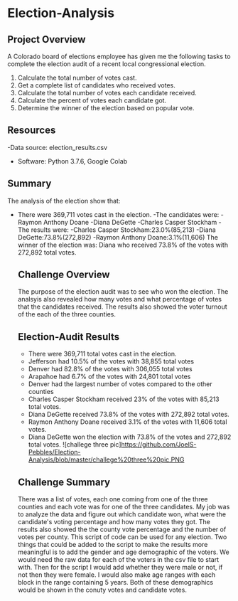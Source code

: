 # Election-Analysis

## Project Overview
A Colorado board of elections employee has given me the following tasks to complete the election audit of a recent local congressional election. 

1. Calculate the total number of votes cast.
2. Get a complete list of candidates who received votes.
3. Calculate the total number of votes each candidate received. 
4. Calculate the percent of votes each candidate got. 
5. Determine the winner of the election based on popular vote. 

## Resources
-Data source: election_results.csv
- Software: Python 3.7.6, Google Colab

## Summary 
The analysis of the election show that: 
- There were 369,711 votes cast in the election. 
-The candidates were: 
  -Raymon Anthony Doane 
  -Diana DeGette 
  -Charles Casper Stockham 
 -The results were: 
  -Charles Casper Stockham:23.0%(85,213) 
  -Diana DeGette:73.8%(272,892) 
  -Raymon Anthony Doane:3.1%(11,606) 
The winner of the election was: 
  Diana who received 73.8% of the votes with 272,892 total votes. 
  
  ## Challenge Overview
  The purpose of the election audit was to see who won the election. The analsyis also revealed how many votes and what percentage of votes that the candidates received. The results also showed the voter turnout of the each of the three counties. 
  
  ## Election-Audit Results
  * There were 369,711 total votes cast in the election.
  * Jefferson had 10.5% of the votes with 38,855 total votes
  * Denver had 82.8% of the votes with 306,055 total votes
  * Arapahoe had 6.7% of the votes with 24,801 total votes
  * Denver had the largest number of votes compared to the other counties
  * Charles Casper Stockham received 23% of the votes with 85,213 total votes. 
  * Diana DeGette received 73.8% of the votes with 272,892 total votes. 
  * Raymon Anthony Doane received 3.1% of the votes with 11,606 total votes.
  * Diana DeGette won the election with 73.8% of the votes and 272,892 total votes. 
  ![challege three pic]https://github.com/JoelS-Pebbles/Election-Analysis/blob/master/challege%20three%20pic.PNG
  
  ## Challenge Summary
  There was a list of votes, each one coming from one of the three counties and each vote was for one of the three candidates. My job was to analyze the data and figure out which candidate won, what were the candidate's voting percentage and how many votes they got. The results also showed the the county vote percentage and the number of votes per county.
  This script of code can be used for any election. Two things that could be added to the script to make the results more meaningful is to add the gender and age demographic of the voters. We would need the raw data for each of the voters in the csv file to start with. Then for the script I would add whether they were male or not, if not then they were female. I would also make age ranges with each block in the range containing 5 years. Both of these demographics would be shown in the conuty votes and candidate votes. 

